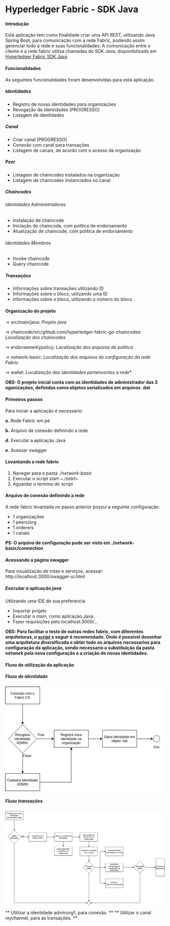 # Hyperledger Fabric - SDK Java

#### Introdução
Está aplicação tem como finalidade criar uma API REST, utilizando Java Spring Boot, para comunicação com a rede Fabric, podendo assim gerenciar todo a rede e suas funcionalidades. A comunicação entre o cliente e a rede fabric utiliza chamadas do SDK Java, disponibilizado em [Hyperledger Fabric SDK Java](https://github.com/hyperledger/fabric-sdk-java)

#### Funcionalidades
As seguintes funcionalidades foram desenvolvidas para esta aplicação.

##### Identidades
* Registro de novas identidades para organizações
* Revogação de identidades [PROGRESSO]
* Listagem de identidades 

##### Canal
* Criar canal [PROGRESSO]
* Conexão com canal para transações
* Listagem de canais, de acordo com o acesso da organização

##### Peer
* Listagem de chaincodes instalados na organização
* Listagem de chaincodes instanciados no canal

##### Chaincodes

###### Identidades Administradoras
* Instalação de chaincode
* Iniciação de chaincode, com política de endorsamento
* Atualização de chaincode, com política de endorsamento

###### Identidades Membros
* Invoke chaincode
* Query chaincode

##### Transações
* Informações sobre transações utilizando ID
* Informações sobre o bloco, utilizando uma ID
* Informações sobre o bloco, utilizando o número do bloco

#### Organização do projeto
-> src/main/java: *Projeto java* <p>
-> chaincode/src/github.com/hyperledger-fabric-go-chaincodes: *Localização dos chaincodes*<p>
-> endorsementypolicy: *Localização dos arquivos de política*<p>
-> network-basic: *Localização dos arquivos de configuração da rede Fabric*<p>
-> wallet: *Localização das identidades pertencentes a rede**<p>

**OBS: O projeto inicial conta com as identidades de administrador das 3 oganizações, definidas como objetos serializados em arquivos .dat**

#### Primeiros passos
Para iniciar a aplicação é necessario:

**a.** Rede Fabric em pé

**b.** Arquivo de conexão definindo a rede

**d.** Executar a aplicação Java

**e.** Acessar swagger
 
#### Levantando a rede fabric
1. Navegar para a pasta *./network-basic*
2. Executar o script start *~./start~*
3. Aguardar o termino do script

#### Arquivo de conexão definindo a rede
A rede fabric levantada no passo anterior possui a seguinte configuração:
* 1 organizações
* 1 peers/org
* 1 orderers
* 1 canais

**PS: O arquivo de configuração pode ser visto em ./network-basic/connection**

#### Acessando a página swagger 

Para visualização de rotas e serviços, acessar: http://localhost:3000/swagger-ui.html

##### Executar a aplicação java
Utilizando uma IDE de sua preferencia
* Importar projeto
* Executar o main, como aplicação Java.
* Fazer requisições pelo localhost:3000/...

**OBS: Para facilitar o teste de outras redes fabric, com diferentes arquiteturas, o [script](https://gitlab.com/natanael.soares/network) a seguir é recomendado. Onde é possível desenhar uma arquitetura diversificada e obter todo os arquivos necessarios para configuração da aplicação, sendo necessario a substituição da pasta network pela nova configuração e a criação de novas identidades.**

#### Fluxo de utilização da aplicação

##### Fluxo de identidade
![Identidades](./fluxograma/Identidades.png)

##### Fluxo transações
![Fluxo](./fluxograma/Transacoes.png)

** Utilizar a identidade adminorg1, para conexão. ** 
** Utilizar o canal mychannel, para as transações. ** 



